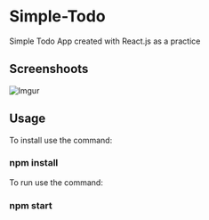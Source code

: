# Simple-Todo 

Simple Todo App created with React.js as a practice

## Screenshoots
![Imgur](https://i.imgur.com/lZNS3Xy.jpg)

## Usage
To install use the command: 
###             npm install

To run use the command:
###             npm start
